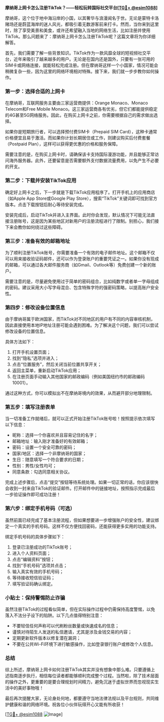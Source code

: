 **摩纳哥上网卡怎么注册TikTok？——轻松玩转国际社交平台[[TG💪+ @esim1088](https://t.me/s/esim1088)]**

摩纳哥，这个位于地中海沿岸的小国，以其奢华与浪漫闻名于世。无论是蒙特卡洛赌场还是蔚蓝海岸的迷人风光，都吸引着无数游客前来打卡。然而，当你来到这里时，除了享受美景和美食，或许还希望融入当地的网络生活，比如注册并使用TikTok。那么问题来了：摩纳哥上网卡怎么注册TikTok呢？这篇文章将为你详细解答。

首先，我们需要了解一些背景知识。TikTok作为一款风靡全球的短视频社交平台，近年来吸引了越来越多的用户。无论是在国内还是国外，只要有一张可用的SIM卡或网络连接，就能轻松完成注册。但在摩纳哥这样一个小国家，情况可能会稍微复杂一些，因为这里的网络环境相对特殊。接下来，我们就一步步教你如何操作。

### 第一步：选择合适的上网卡

在摩纳哥，互联网服务主要由三家运营商提供：Orange Monaco、Monaco Telecom和Free Mobile Monaco。这三家运营商各有优劣，但它们都能提供稳定的4G甚至5G网络服务。因此，在购买上网卡之前，你需要根据自己的需求做出选择。

如果你是短期旅行者，可以选择预付费SIM卡（Prepaid SIM Card），这种卡通常价格便宜且易于激活。而如果你计划长期居住或工作，则建议购买后付费套餐（Postpaid Plan），这样可以获得更优惠的价格和服务保障。

需要注意的是，在购买上网卡时，请确保该卡支持国际漫游功能，并且能够正常访问海外服务器。此外，还要留意是否需要额外支付数据流量费用，以免产生不必要的开支。

### 第二步：下载并安装TikTok应用

确定好上网卡之后，下一步就是下载TikTok应用程序了。打开手机上的应用商店（如Apple App Store或Google Play Store），搜索“TikTok”关键词即可找到官方版本。点击下载按钮后耐心等待安装完成。

安装完成后，启动TikTok并进入主界面。此时你会发现，默认情况下可能无法直接注册账号，这是因为某些地区对新用户的注册流程进行了限制。别担心，我们接下来会教你如何绕过这些障碍。

### 第三步：准备有效的邮箱地址

为了顺利注册TikTok账号，你需要准备一个有效的电子邮件地址。这个邮箱不仅可以用来接收验证码邮件，还可以作为登录账户的重要凭证之一。如果你没有现成的邮箱，可以通过各大邮件服务商（如Gmail、Outlook等）免费创建一个新的账户。

需要注意的是，尽量避免使用过于简单的密码组合，比如纯数字或者单一字母组成的密码。建议采用大小写字母混合、包含特殊字符的强密码策略，以提高账户安全性。

### 第四步：修改设备位置信息

由于摩纳哥属于欧洲国家，而TikTok对不同地区的用户有不同的内容审核机制，因此直接使用本地IP地址注册可能会遇到困难。为了解决这个问题，我们可以尝试修改设备的位置信息。

具体方法如下：
1. 打开手机设置页面；
2. 找到“隐私”选项并进入；
3. 点击“位置服务”，然后关闭当前位置共享开关；
4. 返回主菜单，重新启动TikTok应用；
5. 在注册页面手动输入其他国家的邮政编码（例如美国纽约市的邮政编码10001）。

通过这种方式，你可以模拟出不在摩纳哥境内的效果，从而避开部分地理限制。

### 第五步：填写注册表单

当一切准备工作就绪后，就可以正式开始注册TikTok账号啦！按照提示依次填写以下信息：

- 昵称：选择一个你喜欢并且容易记住的名字；
- 邮箱地址：输入刚才准备好的有效邮箱；
- 密码：设置一个安全可靠的密码；
- 国家/地区：选择一个非摩纳哥的国家；
- 生日：随意填写一个符合要求的日期；
- 性别：男性/女性均可；
- 同意条款：勾选同意相关协议。

完成上述步骤后，点击“提交”按钮等待系统处理。如果一切正常的话，你应该很快会收到一封来自TikTok的验证邮件。打开邮件中的链接地址，按照指示完成最后一步验证操作即可成功注册！

### 第六步：绑定手机号码（可选）

虽然前面已经完成了基本注册流程，但如果想要进一步增强账户的安全性，建议绑定一个真实的手机号码。这样不仅方便找回密码，还能获得更多实用的功能支持。

绑定手机号码的具体步骤如下：
1. 登录已注册成功的TikTok账号；
2. 进入个人资料页面；
3. 点击“编辑资料”按钮；
4. 找到“手机号码”选项并点击；
5. 输入真实有效的手机号码；
6. 等待接收短信验证码；
7. 填写验证码确认绑定。

### 小贴士：保持警惕防止诈骗

虽然注册TikTok的过程看似简单，但在实际操作过程中仍需保持高度警惕，以免落入不法分子设下的陷阱。以下几点值得特别注意：

- 不要轻信任何声称可以代刷粉丝数量或快速成名的信息；
- 谨慎对待陌生人发送的私信邀请，尤其是涉及金钱交易的内容；
- 定期更新软件版本以修复潜在漏洞；
- 不要在公共Wi-Fi环境下进行敏感操作，比如登录银行账户或修改个人信息。

### 总结

综上所述，摩纳哥上网卡如何注册TikTok其实并没有想象中那么难。只要遵循上述指南逐步执行，相信每位读者都能够顺利完成整个过程。当然啦，除了技术层面的操作之外，更重要的是要合理规划时间精力，避免沉迷于虚拟世界而忽视现实生活中的美好事物哦！

最后再次提醒大家，无论身处何地，都要遵守当地法律法规以及平台规则，共同维护健康和谐的网络环境。祝各位小伙伴玩得开心又能有所收获！

[[TG💪+ @esim1088](https://t.me/s/esim1088) ![Image](https://i.postimg.cc/4NQfJmqS/Snipaste-2025-05-13-00-14-12.png)]